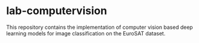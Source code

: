 # lab-computervision
This repository contains the implementation of computer vision based deep learning models for image classification on the EuroSAT dataset.
